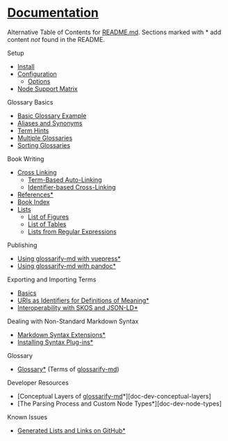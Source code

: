 [doc-conceptual-layers]: ./conceptual-layers.md

[doc-glossary]: ./glossary.md

[doc-lists-on-github]: ./lists-on-github.md

[doc-pandoc]: ./pandoc.md

[doc-path-rewriting]: ./path-rewriting.md

[doc-plugins]: ./plugins.md

[doc-vocabulary-uris]: ./vocabulary-uris.md

[doc-vuepress]: ./vuepress.md

[doc-references]: ./references.md

[doc-skos-interop]: ./skos-interop.md

[doc-syntax-extensions]: ./markdown-syntax-extensions.md

[README.md]: ../README.md

# [Documentation](#documentation)

Alternative Table of Contents for [README.md].
Sections marked with \* add content *not* found in the README.

Setup

*   [Install][1]
*   [Configuration][2]
    *   [Options][3]
*   [Node Support Matrix][4]

Glossary Basics

*   [Basic Glossary Example][5]
*   [Aliases and Synonyms][6]
*   [Term Hints][7]
*   [Multiple Glossaries][8]
*   [Sorting Glossaries][9]

Book Writing

*   [Cross Linking][10]
    *   [Term-Based Auto-Linking][11]
    *   [Identifier-based Cross-Linking][12]
*   [References\*][doc-references]
*   [Book Index][13]
*   [Lists][14]
    *   [List of Figures][15]
    *   [List of Tables][16]
    *   [Lists from Regular Expressions][17]

Publishing

*   [Using glossarify-md with vuepress\*][doc-vuepress]
*   [Using glossarify-md with pandoc\*][doc-pandoc]

Exporting and Importing Terms

*   [Basics][18]
*   [URIs as Identifiers for Definitions of Meaning\*][doc-vocabulary-uris]
*   [Interoperability with SKOS and JSON-LD\*][doc-skos-interop]

Dealing with Non-Standard Markdown Syntax

*   [Markdown Syntax Extensions\*][doc-syntax-extensions]
*   [Installing Syntax Plug-ins\*][doc-plugins]

Glossary

*   [Glossary\*][doc-glossary] (Terms of [glossarify-md][19])

Developer Resources

*   \[Conceptual Layers of [glossarify-md][19]\*]\[doc-dev-conceptual-layers]
*   \[The Parsing Process and Custom Node Types\*]\[doc-dev-node-types]

Known Issues

*   [Generated Lists and Links on GitHub\*][doc-lists-on-github]

[1]: ../README.md#install

[2]: ./README.md#configuration

[3]: ../README.md#options

[4]: ../README.md#node-support-matrix

[5]: ../README.md#sample

[6]: ../README.md#aliases-and-synonyms

[7]: ../README.md#term-hints

[8]: ../README.md#multiple-glossaries

[9]: ../README.md#sorting-glossaries

[10]: ../README.md#cross-linking

[11]: ../README.md#term-based-auto-linking

[12]: ../README.md#identifier-based-cross-linking

[13]: ../README.md#book-index

[14]: ../README.md#lists

[15]: ../README.md#list-of-figures

[16]: ../README.md#list-of-tables

[17]: ../README.md#lists-from-regular-expressions

[18]: ../README.md#structured-export-and-import

[19]: https://github.com/about-code/glossarify-md "This project."
